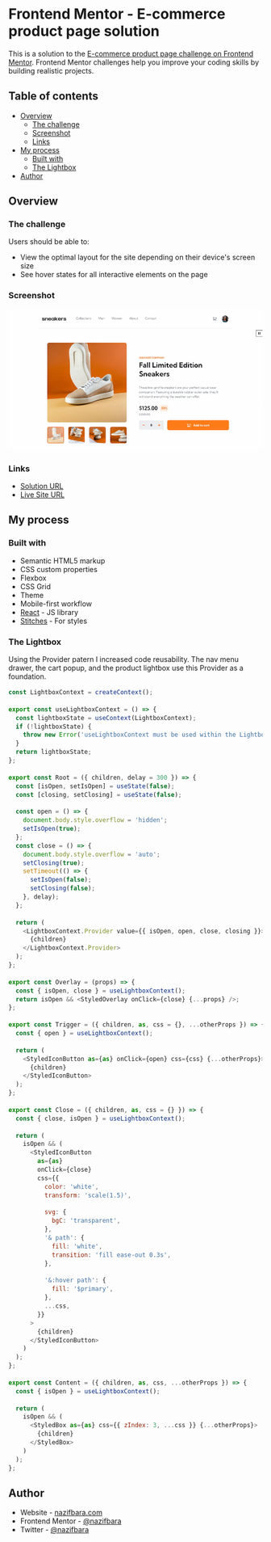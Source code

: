 # Frontend Mentor - E-commerce product page solution

This is a solution to the [E-commerce product page challenge on Frontend Mentor](https://www.frontendmentor.io/challenges/ecommerce-product-page-UPsZ9MJp6). Frontend Mentor challenges help you improve your coding skills by building realistic projects.

## Table of contents

- [Overview](#overview)
  - [The challenge](#the-challenge)
  - [Screenshot](#screenshot)
  - [Links](#links)
- [My process](#my-process)
  - [Built with](#built-with)
  - [The Lightbox](#the-lightbox)
- [Author](#author)

## Overview

### The challenge

Users should be able to:

- View the optimal layout for the site depending on their device's screen size
- See hover states for all interactive elements on the page

### Screenshot

![](./screenshot.jpeg)

### Links

- [Solution URL]()
- [Live Site URL](https://ecommerce-product-nazif.netlify.app/)

## My process

### Built with

- Semantic HTML5 markup
- CSS custom properties
- Flexbox
- CSS Grid
- Theme
- Mobile-first workflow
- [React](https://reactjs.org/) - JS library
- [Stitches](https://stitches.dev/) - For styles

### The Lightbox

Using the Provider patern I increased code reusability. The nav menu drawer, the cart popup,
and the product lightbox use this Provider as a foundation.

```js
const LightboxContext = createContext();

export const useLightboxContext = () => {
  const lightboxState = useContext(LightboxContext);
  if (!lightboxState) {
    throw new Error('useLightboxContext must be used within the Lightbox.Root');
  }
  return lightboxState;
};

export const Root = ({ children, delay = 300 }) => {
  const [isOpen, setIsOpen] = useState(false);
  const [closing, setClosing] = useState(false);

  const open = () => {
    document.body.style.overflow = 'hidden';
    setIsOpen(true);
  };
  const close = () => {
    document.body.style.overflow = 'auto';
    setClosing(true);
    setTimeout(() => {
      setIsOpen(false);
      setClosing(false);
    }, delay);
  };

  return (
    <LightboxContext.Provider value={{ isOpen, open, close, closing }}>
      {children}
    </LightboxContext.Provider>
  );
};

export const Overlay = (props) => {
  const { isOpen, close } = useLightboxContext();
  return isOpen && <StyledOverlay onClick={close} {...props} />;
};

export const Trigger = ({ children, as, css = {}, ...otherProps }) => {
  const { open } = useLightboxContext();

  return (
    <StyledIconButton as={as} onClick={open} css={css} {...otherProps}>
      {children}
    </StyledIconButton>
  );
};

export const Close = ({ children, as, css = {} }) => {
  const { close, isOpen } = useLightboxContext();

  return (
    isOpen && (
      <StyledIconButton
        as={as}
        onClick={close}
        css={{
          color: 'white',
          transform: 'scale(1.5)',

          svg: {
            bgC: 'transparent',
          },
          '& path': {
            fill: 'white',
            transition: 'fill ease-out 0.3s',
          },

          '&:hover path': {
            fill: '$primary',
          },
          ...css,
        }}
      >
        {children}
      </StyledIconButton>
    )
  );
};

export const Content = ({ children, as, css, ...otherProps }) => {
  const { isOpen } = useLightboxContext();

  return (
    isOpen && (
      <StyledBox as={as} css={{ zIndex: 3, ...css }} {...otherProps}>
        {children}
      </StyledBox>
    )
  );
};
```

## Author

- Website - [nazifbara.com](https://www.nazifbara.com)
- Frontend Mentor - [@nazifbara](https://www.frontendmentor.io/profile/nazifbara)
- Twitter - [@nazifbara](https://www.twitter.com/nazifbara)
